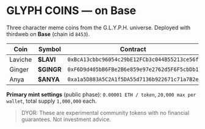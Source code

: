 # GLYPH COINS — on Base

Three character meme coins from the G.L.Y.P.H. universe. Deployed with thirdweb on **Base** (chain id `8453`).

| Coin | Symbol | Contract | Mint |
|---|---|---|---|
| Laviche | **$LAVI** | `0xBcA13cbbc96054c29bE12FCb3c044B55213ce56f` | https://thirdweb.com/base/0xBcA13cbbc96054c29bE12FCb3c044B55213ce56f |
| Ginger  | **$GINGR** | `0xF6D9d405bB6FBe2B6e859e97e2762d5F6F5cbDb1` | https://thirdweb.com/base/0xF6D9d405bB6FBe2B6e859e97e2762d5F6F5cbDb1 |
| Anya    | **$ANYA** | `0xa1a5D883A5C2A1f5DA55d7136b922671c71a7B2e` | https://thirdweb.com/base/0xa1a5D883A5C2A1f5DA55d7136b922671c71a7B2e |

**Primary mint settings** (public phase): `0.00001 ETH / token`, `20,000 max per wallet`, total supply `1,000,000` each.

> DYOR: These are experimental community tokens with no financial guarantees. Not investment advice.
